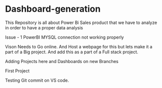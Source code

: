 # Dashboard-generation

This Repository is all about Power Bi Sales product that we have to analyze in order to have a proper data analysis

Issue - 1
PowerBI MYSQL connection not working properly

Vison Needs to Go online.
And Host a webpage for this but lets make it a part of a Big project. And add this as a part of a Full stack project.

Adding Projects here and Dashboards on new Branches

First Project 

Testing Git commit on VS code.


